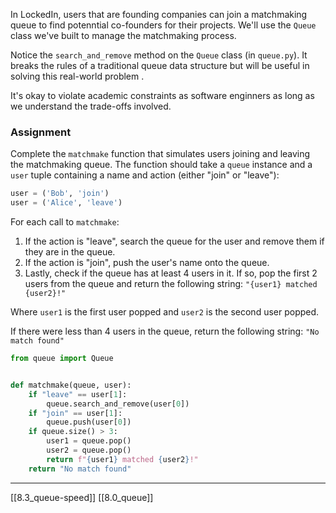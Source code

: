 In LockedIn, users that are founding companies can join a matchmaking queue to find potenntial co-founders for their projects. We'll use the `Queue` class we've built to manage the matchmaking process. 

Notice the `search_and_remove` method on the `Queue` class (in `queue.py`). It breaks the rules of a traditional queue data structure but will be useful in solving this real-world problem . 

It's okay to violate academic constraints as software enginners as long as we understand the trade-offs involved. 

### Assignment
Complete the `matchmake` function that simulates users joining and leaving the matchmaking queue. The function should take a `queue` instance and a `user` tuple containing a name and action (either "join" or "leave"):
``` python
user = ('Bob', 'join')
user = ('Alice', 'leave')
```
For each call to `matchmake`:
1. If the action is "leave", search the queue for the user and remove them if they are in the queue. 
2. If the action is "join", push the user's name onto the queue. 
3. Lastly, check if the queue has at least 4 users in it. If so, pop the first 2 users from the queue and return the following string:
`"{user1} matched {user2}!"`

Where `user1` is the first user popped and `user2` is the second user popped. 

If there were less than 4 users in the queue, return the following string: `"No match found"`

``` python
from queue import Queue


def matchmake(queue, user):
    if "leave" == user[1]:
        queue.search_and_remove(user[0])
    if "join" == user[1]:
        queue.push(user[0])
    if queue.size() > 3:
        user1 = queue.pop()
        user2 = queue.pop()
        return f"{user1} matched {user2}!"
    return "No match found"
```

---
[[8.3_queue-speed]]
[[8.0_queue]]